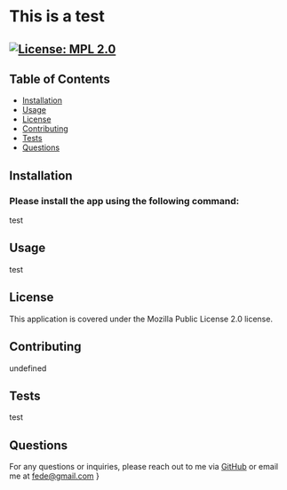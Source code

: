 
  
  # This is a test

  ## [![License: MPL 2.0](https://img.shields.io/badge/License-MPL%202.0-brightgreen.svg)](LICENSE.md) 
  ### 

  ## Table of Contents
  - [Installation](#installation)
  - [Usage](#usage)
  - [License](#license)
  - [Contributing](#contributing)
  - [Tests](#tests)
  - [Questions](#questions)
  
  ## Installation
  ### Please install the app using the following command:
  test
  
  ## Usage
  test
  
  ## License
  This application is covered under the Mozilla Public License 2.0 license.
  
  ## Contributing
  undefined
  
  ## Tests
  test
  
  ## Questions
  For any questions or inquiries, please reach out to me via [GitHub](https://github.com/undefined) or email me at fede@gmail.com
}

